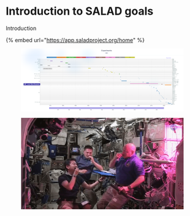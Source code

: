 # Introduction to SALAD goals

Introduction



{% embed url="https://app.saladproject.org/home" %}

<figure><img src=".gitbook/assets/image (1).png" alt=""><figcaption></figcaption></figure>



<figure><img src=".gitbook/assets/image.png" alt=""><figcaption></figcaption></figure>

